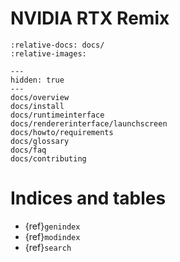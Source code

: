 # NVIDIA RTX Remix

```{include} ./docs/overview.md
:relative-docs: docs/
:relative-images:
```

```{toctree}
---
hidden: true
---
docs/overview
docs/install
docs/runtimeinterface
docs/rendererinterface/launchscreen
docs/howto/requirements
docs/glossary
docs/faq
docs/contributing
```

# Indices and tables

* {ref}`genindex`
* {ref}`modindex`
* {ref}`search`
